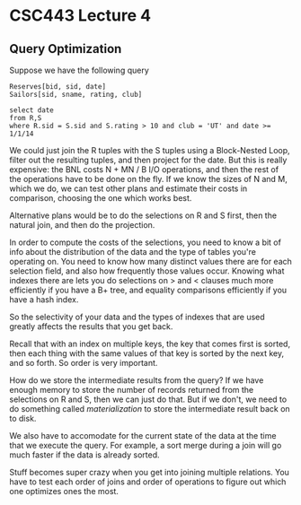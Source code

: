 CSC443 Lecture 4
==================

Query Optimization
--------------------

Suppose we have the following query

```
Reserves[bid, sid, date]
Sailors[sid, sname, rating, club]

select date
from R,S
where R.sid = S.sid and S.rating > 10 and club = 'UT' and date >= 1/1/14
```

We could just join the R tuples with the S tuples using a Block-Nested Loop,
filter out the resulting tuples, and then project for the date. But this is
really expensive: the BNL costs N + MN / B I/O operations, and then the rest of
the operations have to be done on the fly. If we know the sizes of N and M,
which we do, we can test other plans and estimate their costs in comparison,
choosing the one which works best.

Alternative plans would be to do the selections on R and S first, then the
natural join, and then do the projection.

In order to compute the costs of the selections, you need to know a bit of info
about the distribution of the data and the type of tables you're operating on.
You need to know how many distinct values there are for each selection field,
and also how frequently those values occur. Knowing what indexes there are lets
you do selections on > and < clauses much more efficiently if you have a B+ tree,
and equality comparisons efficiently if you have a hash index.

So the selectivity of your data and the types of indexes that are used greatly
affects the results that you get back.

Recall that with an index on multiple keys, the key that comes first is sorted,
then each thing with the same values of that key is sorted by the next key,
and so forth. So order is very important.

How do we store the intermediate results from the query? If we have enough memory
to store the number of records returned from the selections on R and S, then we
can just do that. But if we don't, we need to do something called *materialization* to store the intermediate result back on to disk.

We also have to accomodate for the current state of the data at the time that we
execute the query. For example, a sort merge during a join will go much faster if
the data is already sorted.

Stuff becomes super crazy when you get into joining multiple relations. You have
to test each order of joins and order of operations to figure out which one
optimizes ones the most.